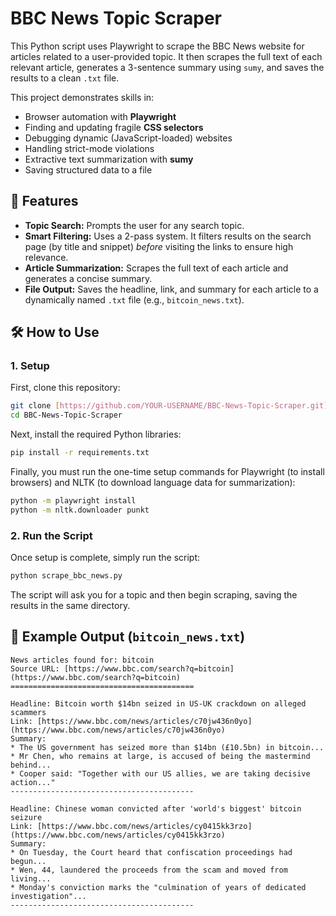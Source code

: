 # BBC News Topic Scraper

This Python script uses Playwright to scrape the BBC News website for articles related to a user-provided topic. It then scrapes the full text of each relevant article, generates a 3-sentence summary using `sumy`, and saves the results to a clean `.txt` file.

This project demonstrates skills in:
* Browser automation with **Playwright**
* Finding and updating fragile **CSS selectors**
* Debugging dynamic (JavaScript-loaded) websites
* Handling strict-mode violations
* Extractive text summarization with **sumy**
* Saving structured data to a file

## 🚀 Features

* **Topic Search:** Prompts the user for any search topic.
* **Smart Filtering:** Uses a 2-pass system. It filters results on the search page (by title and snippet) *before* visiting the links to ensure high relevance.
* **Article Summarization:** Scrapes the full text of each article and generates a concise summary.
* **File Output:** Saves the headline, link, and summary for each article to a dynamically named `.txt` file (e.g., `bitcoin_news.txt`).

## 🛠️ How to Use

### 1. Setup

First, clone this repository:
```bash
git clone [https://github.com/YOUR-USERNAME/BBC-News-Topic-Scraper.git](https://github.com/YOUR-USERNAME/BBC-News-Topic-Scraper.git)
cd BBC-News-Topic-Scraper
```

Next, install the required Python libraries:
```bash
pip install -r requirements.txt
```

Finally, you must run the one-time setup commands for Playwright (to install browsers) and NLTK (to download language data for summarization):
```bash
python -m playwright install
python -m nltk.downloader punkt
```

### 2. Run the Script

Once setup is complete, simply run the script:
```bash
python scrape_bbc_news.py
```

The script will ask you for a topic and then begin scraping, saving the results in the same directory.

## 📄 Example Output (`bitcoin_news.txt`)

```
News articles found for: bitcoin
Source URL: [https://www.bbc.com/search?q=bitcoin](https://www.bbc.com/search?q=bitcoin)
=========================================

Headline: Bitcoin worth $14bn seized in US-UK crackdown on alleged scammers
Link: [https://www.bbc.com/news/articles/c70jw436n0yo](https://www.bbc.com/news/articles/c70jw436n0yo)
Summary:
* The US government has seized more than $14bn (£10.5bn) in bitcoin...
* Mr Chen, who remains at large, is accused of being the mastermind behind...
* Cooper said: "Together with our US allies, we are taking decisive action..."
-----------------------------------------

Headline: Chinese woman convicted after 'world's biggest' bitcoin seizure
Link: [https://www.bbc.com/news/articles/cy0415kk3rzo](https://www.bbc.com/news/articles/cy0415kk3rzo)
Summary:
* On Tuesday, the Court heard that confiscation proceedings had begun...
* Wen, 44, laundered the proceeds from the scam and moved from living...
* Monday's conviction marks the "culmination of years of dedicated investigation"...
-----------------------------------------
```
